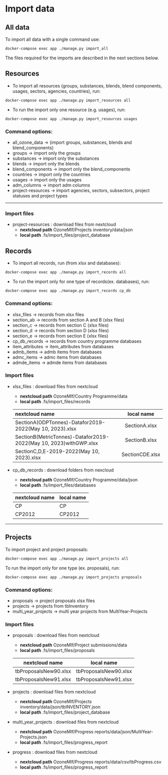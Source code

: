 # Import data

## All data

To import all data with a single command use:

```shell
docker-compose exec app ./manage.py import_all
```

The files required for the imports are described in the next sections below.

## Resources

- To import all resources (groups, substances, blends, blend components, usages, 
    sectors, agencies, countries), run:
```shell
docker-compose exec app ./manage.py import_resources all
```

- To run the import only one resource (e.g. usages), run:
```shell
docker-compose exec app ./manage.py import_resources usages
```

### Command options:
- all_ozone_data -> (import groups, substances, blends and blend_components)
- groups -> import only the groups
- substances -> import only the substances
- blends -> import only the blends
- blend_components -> import only the blend_components
- countries -> import only the countries
- usages -> import only the usages
- adm_columns -> import adm columns
- project-resources -> import agencies, sectors, subsectors,
    project statuses and project types
---

### Import files
- project-resources
: download files from nextcloud
    - **nextcloud path** OzoneMlf/Projects inventory/data/json
    - **local path** .fs/import_files/project_database


## Records
- To import all records, run (from xlsx and databases):
```shell
docker-compose exec app ./manage.py import_records all
```
- To run the import only for one type of records(ex. databases), run:
```shell
docker-compose exec app ./manage.py import_records cp_db
```
### Command options:
- xlsx_files -> records from xlsx files
- section_ab -> records from section A and B (xlsx files)
- section_c -> records from section C (xlsx files)
- section_d -> records from section D (xlsx files)
- section_e -> records from section E (xlsx files)
- cp_db_records -> records from country programme databases
- item_attributes -> item_attributes from databases
- admb_items -> admb items from databases
- admc_items -> admc items from databases
- admde_items -> admde items from databases

### Import files

- xlsx_files
: download files from nextcloud
    - **nextcloud path** OzoneMlf/Country Programme/data
    - **local path** .fs/import_files/records

    |nextcloud name | local name |
    | :----    | :----:  |
    | SectionA(ODPTonnes)-Datafor2019-2022(May 10, 2023).xlsx | SectionA.xlsx |
    | SectionB(MetricTonnes)-Datafor2019-2022(May 10, 2023)withGWP.xlsx | SectionB.xlsx |
    | SectionC,D,E-2019-2022(May 10, 2023).xlsx | SectionCDE.xlsx |

- cp_db_records
: download folders from nexcloud
    - **nextcloud path** OzoneMlf/Country Programme/data/json
    - **local path** .fs/import_files/databases

    |nextcloud name | local name |
    | :----    | :----  |
    | CP | CP |
    | CP2012 | CP2012 |


---

## Projects 
To import project and project proposals:
```shell
docker-compose exec app ./manage.py import_projects all
```
To run the import only for one type (ex. proposals), run:
```shell
docker-compose exec app ./manage.py import_projects proposals
```
### Command options:
- proposals -> project proposals xlsx files
- projects -> projects from tbInventory
- multi_year_projects -> multi year projects from MultiYear-Projects
            
### Import files

- proposals
: download files from nextcloud
    - **nextcloud path** OzoneMlf/Project submissions/data
    - **local path** .fs/import_files/proposals

    |nextcloud name | local name |
    | :----:    | :----:  |
    | tbProposalsNew90.xlsx | tbProposalsNew90.xlsx |
    | tbProposalsNew91.xlsx | tbProposalsNew91.xlsx |

- projects
: download files from nextcloud
    - **nextcloud path** OzoneMlf/Projects inventory/data/json/tbINVENTORY.json
    - **local path** .fs/import_files/project_database

- multi_year_projects
: download files from nextcloud
    - **nextcloud path** OzoneMlf/Progress reports/data/json/MultiYear-Projects.json
    - **local path** .fs/import_files/progress_report

- progress
: download files from nextcloud
    - **nextcloud path** OzoneMlf/Progress reports/data/csv/tbProgress.csv
    - **local path** .fs/import_files/progress_report
